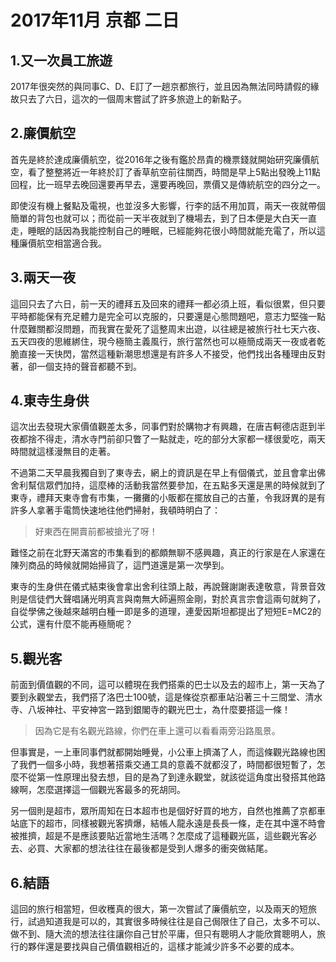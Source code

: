 # 2017年11月 京都 二日

## 1.又一次員工旅遊
2017年很突然的與同事C、D、E訂了一趟京都旅行，並且因為無法同時請假的緣故只去了六日，這次的一個周末嘗試了許多旅遊上的新點子。

## 2.廉價航空
首先是終於達成廉價航空，從2016年之後有鑑於昂貴的機票錢就開始研究廉價航空，看了整整將近一年終於訂了香草航空前往關西，時間是早上5點出發晚上11點回程，比一班早去晚回還要再早去，還要再晚回，票價又是傳統航空的四分之一。

即使沒有機上餐點及電視，也並沒多大影響，行李的話不用加買，兩天一夜就帶個簡單的背包也就可以；而從前一天半夜就到了機場去，到了日本便是大白天一直走，睡眠的話因為我能控制自己的睡眠，已經能夠花很小時間就能充電了，所以這種廉價航空相當適合我。

## 3.兩天一夜
這回只去了六日，前一天的禮拜五及回來的禮拜一都必須上班，看似很累，但只要平時都能保有充足體力是完全可以克服的，只要還是心態問題吧，意志力堅強一點什麼難關都沒問題，而我實在愛死了這整周末出遊，以往總是被旅行社七天六夜、五天四夜的思維綁住，現今極簡主義風行，旅行當然也可以極簡成兩天一夜或者乾脆直接一天快閃，當然這種新潮思想還是有許多人不接受，他們找出各種理由反對著，卻一個支持的聲音都聽不到。

## 4.東寺生身供
這次出去發現大家價值觀差太多，同事們對於購物才有興趣，在唐吉軻德店逛到半夜都捨不得走，清水寺門前卻只瞥了一點就走，吃的部分大家都一樣很愛吃，兩天時間就這樣漫無目的走著。

不過第二天早晨我獨自到了東寺去，網上的資訊是在早上有個儀式，並且會拿出佛舍利幫信眾們加持，這麼棒的活動我當然要參加，在五點多天還是黑的時候就到了東寺，禮拜天東寺會有市集，一攤攤的小販都在擺放自己的古董，令我訝異的是有許多人拿著手電筒快速地往他們掃射，我頓時明白了：

> 好東西在開賣前都被搶光了呀！

難怪之前在北野天滿宮的市集看到的都頗無聊不感興趣，真正的行家是在人家還在陳列商品的時候就開始掃貨了，這門道還是第一次學到。

東寺的生身供在儀式結束後會拿出舍利往頭上敲，再說聲謝謝表達敬意，背景音效則是信徒們大聲唱誦光明真言與南無大師遍照金剛，對於真言宗會這兩句就夠了，自從學佛之後越來越明白種一即是多的道理，連愛因斯坦都提出了短短E=MC2的公式，還有什麼不能再極簡呢？

## 5.觀光客
前面到價值觀的不同，這可以體現在我們搭乘的巴士以及去的超市上，第一天為了要到永觀堂去，我們搭了洛巴士100號，這是條從京都車站沿著三十三間堂、清水寺、八坂神社、平安神宮一路到銀閣寺的觀光巴士，為什麼要搭這一條！

> 因為它是有名觀光路線，你們在車上還可以看看兩旁沿路風景。

但事實是，一上車同事們就都開始睡覺，小公車上擠滿了人，而這條觀光路線也困了我們一個多小時，我想著搭乘交通工具的意義不就都沒了，時間都很短暫了，怎麼不從第一性原理出發去想，目的是為了到達永觀堂，就該從這角度出發搭其他路線啊，怎麼選擇這一個觀光客最多的死胡同。

另一個則是超市，眾所周知在日本超市也是個好好買的地方，自然也推薦了京都車站底下的超市，同樣被觀光客擠爆，結帳人龍永遠是長長一條，走在其中還不時會被推擠，超是不是應該要貼近當地生活嗎？怎麼成了這種觀光區，這些觀光客必去、必買、大家都的想法往往在最後都是受到人爆多的衝突做結尾。

## 6.結語
這回的旅行相當短，但收穫真的很大，第一次嘗試了廉價航空，以及兩天的短旅行，試過知道我是可以的，其實很多時候往往是自己侷限住了自己，太多不可以、做不到、隨大流的想法往往讓你自己甘於平庸，但只有聰明人才能欣賞聰明人，旅行的夥伴還是要找與自己價值觀相近的，這樣才能減少許多不必要的成本。
